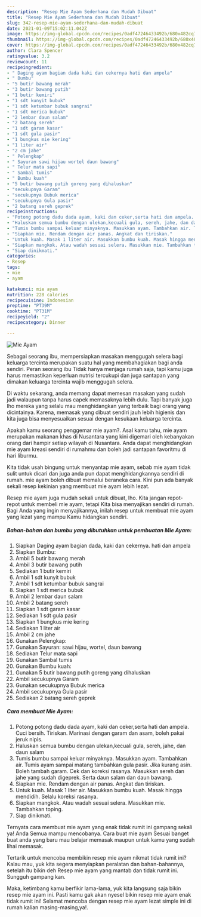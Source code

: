 ```yaml
---
description: "Resep Mie Ayam Sederhana dan Mudah Dibuat"
title: "Resep Mie Ayam Sederhana dan Mudah Dibuat"
slug: 342-resep-mie-ayam-sederhana-dan-mudah-dibuat
date: 2021-01-09T15:02:11.042Z
image: https://img-global.cpcdn.com/recipes/0adf47246433492b/680x482cq70/mie-ayam-foto-resep-utama.jpg
thumbnail: https://img-global.cpcdn.com/recipes/0adf47246433492b/680x482cq70/mie-ayam-foto-resep-utama.jpg
cover: https://img-global.cpcdn.com/recipes/0adf47246433492b/680x482cq70/mie-ayam-foto-resep-utama.jpg
author: Clara Spencer
ratingvalue: 3.2
reviewcount: 11
recipeingredient:
- " Daging ayam bagian dada kaki dan cekernya hati dan ampela"
- " Bumbu"
- "5 butir bawang merah"
- "3 butir bawang putih"
- "1 butir kemiri"
- "1 sdt kunyit bubuk"
- "1 sdt ketumbar bubuk sangrai"
- "1 sdt merica bubuk"
- "2 lembar daun salam"
- "2 batang sereh"
- "1 sdt garam kasar"
- "1 sdt gula pasir"
- "1 bungkus mie kering"
- "1 liter air"
- "2 cm jahe"
- " Pelengkap"
- " Sayuran sawi hijau wortel daun bawang"
- " Telur mata sapi"
- " Sambal tumis"
- " Bumbu kuah"
- "5 butir bawang putih goreng yang dihaluskan"
- "secukupnya Garam"
- "secukupnya Bubuk merica"
- "secukupnya Gula pasir"
- "2 batang sereh geprek"
recipeinstructions:
- "Potong potong dadu dada ayam, kaki dan ceker,serta hati dan ampela. Cuci bersih. Tiriskan. Marinasi dengan garam dan asam, boleh pakai jeruk nipis."
- "Haluskan semua bumbu dengan ulekan,kecuali gula, sereh, jahe, dan daun salam"
- "Tumis bumbu sampai keluar minyaknya. Masukkan ayam. Tambahkan air. Tumis ayam sampai matang tambahkan gula pasir. Jika kurang asin. Boleh tambah garam. Cek dan koreksi rasanya. Masukkan sereh dan jahe yang sudah digeprek. Serta daun salam dan daun bawang."
- "Siapkan mie. Rendam dengan air panas. Angkat dan tiriskan."
- "Untuk kuah. Masak 1 liter air. Masukkan bumbu kuah. Masak hingga mendidih. Selalu koreksi rasanya."
- "Siapkan mangkok. Atau wadah sesuai selera. Masukkan mie. Tambahkan toping."
- "Siap dinikmati."
categories:
- Resep
tags:
- mie
- ayam

katakunci: mie ayam 
nutrition: 228 calories
recipecuisine: Indonesian
preptime: "PT39M"
cooktime: "PT31M"
recipeyield: "2"
recipecategory: Dinner

---
```



![Mie Ayam](https://img-global.cpcdn.com/recipes/0adf47246433492b/680x482cq70/mie-ayam-foto-resep-utama.jpg)

Sebagai seorang ibu, mempersiapkan masakan menggugah selera bagi keluarga tercinta merupakan suatu hal yang membahagiakan bagi anda sendiri. Peran seorang ibu Tidak hanya menjaga rumah saja, tapi kamu juga harus memastikan keperluan nutrisi tercukupi dan juga santapan yang dimakan keluarga tercinta wajib menggugah selera.

Di waktu  sekarang, anda memang dapat memesan masakan yang sudah jadi walaupun tanpa harus capek memasaknya lebih dulu. Tapi banyak juga lho mereka yang selalu mau menghidangkan yang terbaik bagi orang yang dicintainya. Karena, memasak yang dibuat sendiri jauh lebih higienis dan kita juga bisa menyesuaikan sesuai dengan kesukaan keluarga tercinta. 



Apakah kamu seorang penggemar mie ayam?. Asal kamu tahu, mie ayam merupakan makanan khas di Nusantara yang kini digemari oleh kebanyakan orang dari hampir setiap wilayah di Nusantara. Anda dapat menghidangkan mie ayam kreasi sendiri di rumahmu dan boleh jadi santapan favoritmu di hari liburmu.

Kita tidak usah bingung untuk menyantap mie ayam, sebab mie ayam tidak sulit untuk dicari dan juga anda pun dapat menghidangkannya sendiri di rumah. mie ayam boleh dibuat memalui beraneka cara. Kini pun ada banyak sekali resep kekinian yang membuat mie ayam lebih lezat.

Resep mie ayam juga mudah sekali untuk dibuat, lho. Kita jangan repot-repot untuk membeli mie ayam, tetapi Kita bisa menyajikan sendiri di rumah. Bagi Anda yang ingin menyajikannya, inilah resep untuk membuat mie ayam yang lezat yang mampu Kamu hidangkan sendiri.

<!--inarticleads1-->

##### Bahan-bahan dan bumbu yang dibutuhkan untuk pembuatan Mie Ayam:

1. Siapkan  Daging ayam bagian dada, kaki dan cekernya. hati dan ampela
1. Siapkan  Bumbu:
1. Ambil 5 butir bawang merah
1. Ambil 3 butir bawang putih
1. Sediakan 1 butir kemiri
1. Ambil 1 sdt kunyit bubuk
1. Ambil 1 sdt ketumbar bubuk sangrai
1. Siapkan 1 sdt merica bubuk
1. Ambil 2 lembar daun salam
1. Ambil 2 batang sereh
1. Siapkan 1 sdt garam kasar
1. Sediakan 1 sdt gula pasir
1. Siapkan 1 bungkus mie kering
1. Sediakan 1 liter air
1. Ambil 2 cm jahe
1. Gunakan  Pelengkap:
1. Gunakan  Sayuran: sawi hijau, wortel, daun bawang
1. Sediakan  Telur mata sapi
1. Gunakan  Sambal tumis
1. Gunakan  Bumbu kuah:
1. Gunakan 5 butir bawang putih goreng yang dihaluskan
1. Ambil secukupnya Garam
1. Gunakan secukupnya Bubuk merica
1. Ambil secukupnya Gula pasir
1. Sediakan 2 batang sereh geprek




<!--inarticleads2-->

##### Cara membuat Mie Ayam:

1. Potong potong dadu dada ayam, kaki dan ceker,serta hati dan ampela. Cuci bersih. Tiriskan. Marinasi dengan garam dan asam, boleh pakai jeruk nipis.
1. Haluskan semua bumbu dengan ulekan,kecuali gula, sereh, jahe, dan daun salam
1. Tumis bumbu sampai keluar minyaknya. Masukkan ayam. Tambahkan air. Tumis ayam sampai matang tambahkan gula pasir. Jika kurang asin. Boleh tambah garam. Cek dan koreksi rasanya. Masukkan sereh dan jahe yang sudah digeprek. Serta daun salam dan daun bawang.
1. Siapkan mie. Rendam dengan air panas. Angkat dan tiriskan.
1. Untuk kuah. Masak 1 liter air. Masukkan bumbu kuah. Masak hingga mendidih. Selalu koreksi rasanya.
1. Siapkan mangkok. Atau wadah sesuai selera. Masukkan mie. Tambahkan toping.
1. Siap dinikmati.




Ternyata cara membuat mie ayam yang enak tidak rumit ini gampang sekali ya! Anda Semua mampu mencobanya. Cara buat mie ayam Sesuai banget buat anda yang baru mau belajar memasak maupun untuk kamu yang sudah lihai memasak.

Tertarik untuk mencoba membikin resep mie ayam nikmat tidak rumit ini? Kalau mau, yuk kita segera menyiapkan peralatan dan bahan-bahannya, setelah itu bikin deh Resep mie ayam yang mantab dan tidak rumit ini. Sungguh gampang kan. 

Maka, ketimbang kamu berfikir lama-lama, yuk kita langsung saja bikin resep mie ayam ini. Pasti kamu gak akan nyesel bikin resep mie ayam enak tidak rumit ini! Selamat mencoba dengan resep mie ayam lezat simple ini di rumah kalian masing-masing,ya!.

